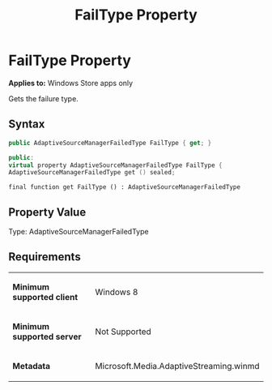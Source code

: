﻿---
title: FailType Property
TOCTitle: FailType Property
ms:assetid: 331b5436-aedb-4fef-a44f-1c9f96940082
ms:mtpsurl: https://msdn.microsoft.com/en-us/library/JJ822713(v=VS.90)
ms:contentKeyID: 50079468
ms.date: 11/19/2012
mtps_version: v=VS.90
dev_langs:
- csharp
- c++
- jscript
---

# FailType Property

**Applies to:** Windows Store apps only

Gets the failure type.

## Syntax

``` csharp
public AdaptiveSourceManagerFailedType FailType { get; }
```

``` c++
public:
virtual property AdaptiveSourceManagerFailedType FailType {
AdaptiveSourceManagerFailedType get () sealed;
```

``` jscript
final function get FailType () : AdaptiveSourceManagerFailedType
```

## Property Value

Type: AdaptiveSourceManagerFailedType

## Requirements

<table>
<colgroup>
<col style="width: 50%" />
<col style="width: 50%" />
</colgroup>
<tbody>
<tr class="odd">
<td><p><strong>Minimum supported client</strong></p></td>
<td><p>Windows 8</p></td>
</tr>
<tr class="even">
<td><p><strong>Minimum supported server</strong></p></td>
<td><p>Not Supported</p></td>
</tr>
<tr class="odd">
<td><p><strong>Metadata</strong></p></td>
<td><p>Microsoft.Media.AdaptiveStreaming.winmd</p></td>
</tr>
</tbody>
</table>

